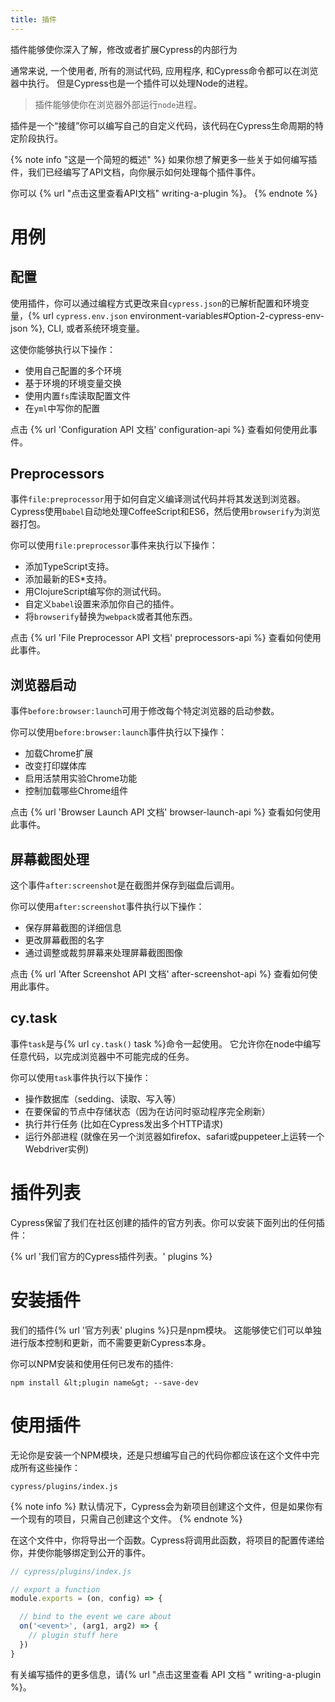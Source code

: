 ```yaml
---
title: 插件
---
```


插件能够使你深入了解，修改或者扩展Cypress的内部行为

通常来说, 一个使用者, 所有的测试代码, 应用程序, 和Cypress命令都可以在浏览器中执行。 但是Cypress也是一个插件可以处理Node的进程。

> 插件能够使你在浏览器外部运行`node`进程。

插件是一个“接缝”你可以编写自己的自定义代码，该代码在Cypress生命周期的特定阶段执行。

{% note info "这是一个简短的概述" %}
如果你想了解更多一些关于如何编写插件，我们已经编写了API文档，向你展示如何处理每个插件事件。

你可以 {% url "点击这里查看API文档" writing-a-plugin %}。
{% endnote %}

# 用例

## 配置

使用插件，你可以通过编程方式更改来自`cypress.json`的已解析配置和环境变量，{% url `cypress.env.json` environment-variables#Option-2-cypress-env-json %}, CLI, 或者系统环境变量。

这使你能够执行以下操作：

- 使用自己配置的多个环境
- 基于环境的环境变量交换
- 使用内置`fs`库读取配置文件
- 在`yml`中写你的配置

点击 {% url 'Configuration API 文档' configuration-api %} 查看如何使用此事件。

## Preprocessors

事件`file:preprocessor`用于如何自定义编译测试代码并将其发送到浏览器。Cypress使用`babel`自动地处理CoffeeScript和ES6，然后使用`browserify`为浏览器打包。

你可以使用`file:preprocessor`事件来执行以下操作：

- 添加TypeScript支持。
- 添加最新的ES*支持。
- 用ClojureScript编写你的测试代码。
- 自定义`babel`设置来添加你自己的插件。
- 将`browserify`替换为`webpack`或者其他东西。

点击 {% url 'File Preprocessor API 文档' preprocessors-api %} 查看如何使用此事件。

## 浏览器启动

事件`before:browser:launch`可用于修改每个特定浏览器的启动参数。

你可以使用`before:browser:launch`事件执行以下操作：

- 加载Chrome扩展
- 改变打印媒体库
- 启用活禁用实验Chrome功能
- 控制加载哪些Chrome组件

点击 {% url 'Browser Launch API 文档' browser-launch-api %} 查看如何使用此事件。

## 屏幕截图处理

这个事件`after:screenshot`是在截图并保存到磁盘后调用。

你可以使用`after:screenshot`事件执行以下操作：

- 保存屏幕截图的详细信息
- 更改屏幕截图的名字
- 通过调整或裁剪屏幕来处理屏幕截图图像

点击 {% url 'After Screenshot API 文档' after-screenshot-api %} 查看如何使用此事件。

## cy.task

事件`task`是与{% url `cy.task()` task %}命令一起使用。 它允许你在node中编写任意代码，以完成浏览器中不可能完成的任务。

你可以使用`task`事件执行以下操作：

- 操作数据库（sedding、读取、写入等）
- 在要保留的节点中存储状态（因为在访问时驱动程序完全刷新）
- 执行并行任务 (比如在Cypress发出多个HTTP请求)
- 运行外部进程 (就像在另一个浏览器如firefox、safari或puppeteer上运转一个Webdriver实例)

# 插件列表

Cypress保留了我们在社区创建的插件的官方列表。你可以安装下面列出的任何插件：

{% url '我们官方的Cypress插件列表。' plugins %}

# 安装插件

我们的插件{% url '官方列表' plugins %}只是npm模块。 这能够使它们可以单独进行版本控制和更新，而不需要更新Cypress本身。

你可以NPM安装和使用任何已发布的插件:

```shell
npm install &lt;plugin name&gt; --save-dev
```

# 使用插件

无论你是安装一个NPM模块，还是只想编写自己的代码你都应该在这个文件中完成所有这些操作：

```text
cypress/plugins/index.js
```

{% note info %}
默认情况下，Cypress会为新项目创建这个文件，但是如果你有一个现有的项目，只需自己创建这个文件。
{% endnote %}

在这个文件中，你将导出一个函数。Cypress将调用此函数，将项目的配置传递给你，并使你能够绑定到公开的事件。

```javascript
// cypress/plugins/index.js

// export a function
module.exports = (on, config) => {

  // bind to the event we care about
  on('<event>', (arg1, arg2) => {
    // plugin stuff here
  })
}
```

有关编写插件的更多信息，请{% url "点击这里查看 API 文档 " writing-a-plugin %}。
